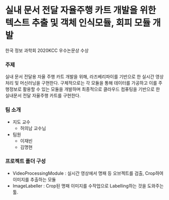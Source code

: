 # 실내 문서 전달 자율주행 카트 개발을 위한 텍스트 추출 및 객체 인식모듈, 회피 모듈 개발

한국 정보 과학회 2020KCC 우수논문상 수상

### 주제
실내 문서 전달용 자율 주행 카트 개발을 위해, 라즈베리파이를 기반으로 한 실시간 영상처리 및 머신러닝을 구현한다. 구체적으로는 각 모듈을 통해 데이터를 가공하고 이를 주행정보로 활용할 수 있는 모듈을 개발하며 최종적으로 클라우드 컴퓨팅을 기반으로 한 실내문서 전달 자율주행 카트를 구현한다.

### 팀 소개
* 지도 교수
  * 허의남 교수님
* 팀원
  * 이재빈
  * 김명현

### 프로젝트 폴더 구성
* VideoProcessingModule : 실시간 영상에서 명패 등 오브젝트를 검출, Crop하여 이미지를 추출하는 모듈
* ImageLabeller : Crop된 명패 이미지를 수작업으로 Labelling하는 것을 도와주는 툴.
